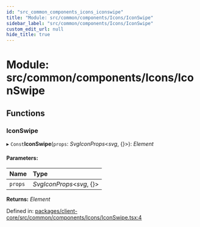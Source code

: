 ```yaml
---
id: "src_common_components_icons_iconswipe"
title: "Module: src/common/components/Icons/IconSwipe"
sidebar_label: "src/common/components/Icons/IconSwipe"
custom_edit_url: null
hide_title: true
---
```


# Module: src/common/components/Icons/IconSwipe

## Functions

### IconSwipe

▸ `Const`**IconSwipe**(`props`: *SvgIconProps*<*svg*, {}\>): *Element*

#### Parameters:

Name | Type |
:------ | :------ |
`props` | *SvgIconProps*<*svg*, {}\> |

**Returns:** *Element*

Defined in: [packages/client-core/src/common/components/Icons/IconSwipe.tsx:4](https://github.com/xr3ngine/xr3ngine/blob/a16a45d7e/packages/client-core/src/common/components/Icons/IconSwipe.tsx#L4)
